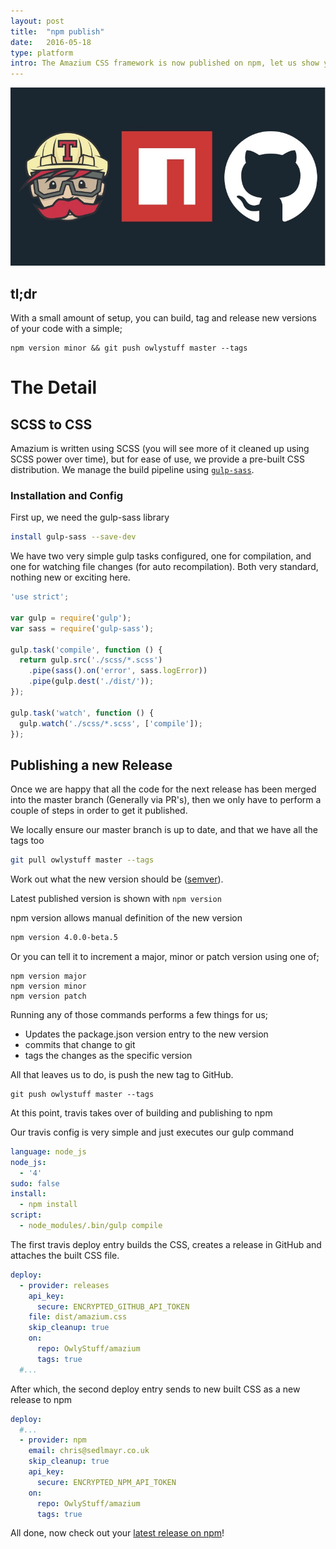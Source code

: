 ```yaml
---
layout: post
title:  "npm publish"
date:   2016-05-18
type: platform
intro: The Amazium CSS framework is now published on npm, let us show you how we keep deployment simple.
---
```


![NPM Travis and GitHub Logos](img/npm-travis-github-logos.jpg)

## tl;dr

With a small amount of setup, you can build, tag and release new versions of your code with a simple;

```
npm version minor && git push owlystuff master --tags
```

# The Detail

## SCSS to CSS

Amazium is written using SCSS (you will see more of it cleaned up using SCSS power over time), but for ease of use, we provide a pre-built
CSS distribution.
We manage the build pipeline using [```gulp-sass```](https://www.npmjs.com/package/gulp-sass).

### Installation and Config

First up, we need the gulp-sass library

```sh
install gulp-sass --save-dev
```

We have two very simple gulp tasks configured, one for compilation, and one for watching file changes (for auto recompilation). Both very standard, nothing new or exciting here.

```javascript
'use strict';

var gulp = require('gulp');
var sass = require('gulp-sass');

gulp.task('compile', function () {
  return gulp.src('./scss/*.scss')
    .pipe(sass().on('error', sass.logError))
    .pipe(gulp.dest('./dist/'));
});

gulp.task('watch', function () {
  gulp.watch('./scss/*.scss', ['compile']);
});
```

## Publishing a new Release

Once we are happy that all the code for the next release has been merged into the master branch (Generally via PR's), then we only have to
perform a couple of steps in order to get it published.

We locally ensure our master branch is up to date, and that we have all the tags too

```sh
git pull owlystuff master --tags
```

Work out what the new version should be ([semver](http://semver.org/)).

Latest published version is shown with ```npm version```

npm version allows manual definition of the new version

```sh
npm version 4.0.0-beta.5
```

Or you can tell it to increment a major, minor or patch version using one of;

```
npm version major
npm version minor
npm version patch
```

Running any of those commands performs a few things for us;

 * Updates the package.json version entry to the new version
 * commits that change to git
 * tags the changes as the specific version

All that leaves us to do, is push the new tag to GitHub.

```
git push owlystuff master --tags
```

At this point, travis takes over of building and publishing to npm

Our travis config is very simple and just executes our gulp command

```yaml
language: node_js
node_js:
  - '4'
sudo: false
install:
  - npm install
script:
  - node_modules/.bin/gulp compile
```

The first travis deploy entry builds the CSS, creates a release in GitHub and attaches the built CSS file.

```yaml
deploy:
  - provider: releases
    api_key:
      secure: ENCRYPTED_GITHUB_API_TOKEN
    file: dist/amazium.css
    skip_cleanup: true
    on:
      repo: OwlyStuff/amazium
      tags: true
  #...
```

After which, the second deploy entry sends to new built CSS as a new release to npm

```yaml
deploy:
  #...
  - provider: npm
    email: chris@sedlmayr.co.uk
    skip_cleanup: true
    api_key:
      secure: ENCRYPTED_NPM_API_TOKEN
    on:
      repo: OwlyStuff/amazium
      tags: true
```

All done, now check out your [latest release on npm](https://www.npmjs.com/package/amazium)!
